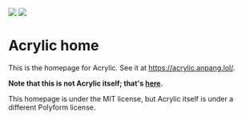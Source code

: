 
![](https://img.shields.io/badge/stable-0.1.0-f65) ![](https://img.shields.io/github/license/acrylic-os/home)

# Acrylic home

This is the homepage for Acrylic. See it at <https://acrylic.anpang.lol/>.

**Note that this is not Acrylic itself; that's [here](https://github.com/acrylic-os/core).**

This homepage is under the MIT license, but Acrylic itself is under a different Polyform license.

